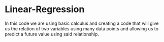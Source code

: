# Linear-Regression
In this code we are using basic calculus and creating a code that will give us the relation of two variables using many data points and allowing us to predict a future value using said relationship.
